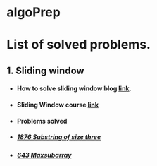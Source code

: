 # algoPrep

# List of solved problems.

## 1. Sliding window

- #### How to solve sliding window blog [link](https://medium.com/outco/how-to-solve-sliding-window-problems-28d67601a66).
- #### Sliding Window course [link](https://usaco.guide/gold/sliding-window/#sliding-window)

- #### Problems solved
- ##### [1876 Substring of size three](https://leetcode.com/problems/substrings-of-size-three-with-distinct-characters/)
- ##### [643 Maxsubarray](https://leetcode.com/problems/maximum-average-subarray-i/)
